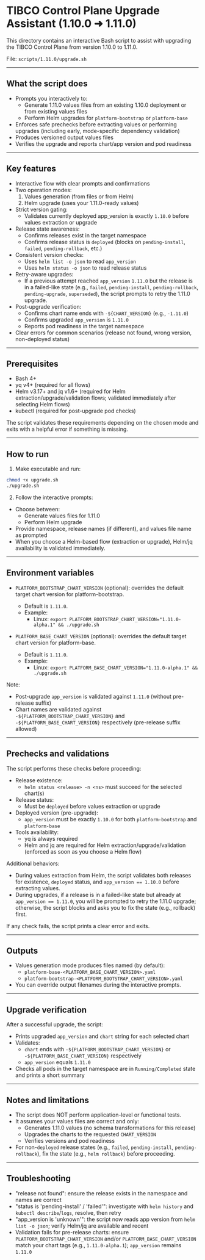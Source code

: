 # TIBCO Control Plane Upgrade Assistant (1.10.0 ➜ 1.11.0)

This directory contains an interactive Bash script to assist with upgrading the TIBCO Control Plane from version 1.10.0 to 1.11.0.

File: `scripts/1.11.0/upgrade.sh`

---

## What the script does

- Prompts you interactively to:
  - Generate 1.11.0 values files from an existing 1.10.0 deployment or from existing values files
  - Perform Helm upgrades for `platform-bootstrap` or `platform-base`
- Enforces safe prechecks before extracting values or performing upgrades (including early, mode-specific dependency validation)
- Produces versioned output values files
- Verifies the upgrade and reports chart/app version and pod readiness

---

## Key features

- Interactive flow with clear prompts and confirmations
- Two operation modes:
  1) Values generation (from files or from Helm)
  2) Helm upgrade (uses your 1.11.0-ready values)
- Strict version gating:
  - Validates currently deployed app_version is exactly `1.10.0` before values extraction or upgrade
- Release state awareness:
  - Confirms releases exist in the target namespace
  - Confirms release status is `deployed` (blocks on `pending-install`, `failed`, `pending-rollback`, etc.)
- Consistent version checks:
  - Uses `helm list -o json` to read `app_version`
  - Uses `helm status -o json` to read release status
- Retry-aware upgrades:
  - If a previous attempt reached `app_version` `1.11.0` but the release is in a failed-like state (e.g., `failed`, `pending-install`, `pending-rollback`, `pending-upgrade`, `superseded`), the script prompts to retry the 1.11.0 upgrade.
- Post-upgrade verification:
  - Confirms chart name ends with `-${CHART_VERSION}` (e.g., `-1.11.0`)
  - Confirms upgraded `app_version` is `1.11.0`
  - Reports pod readiness in the target namespace
- Clear errors for common scenarios (release not found, wrong version, non-deployed status)

---

## Prerequisites

- Bash 4+
- yq v4+ (required for all flows)
- Helm v3.17+ and jq v1.6+ (required for Helm extraction/upgrade/validation flows; validated immediately after selecting Helm flows)
- kubectl (required for post-upgrade pod checks)

The script validates these requirements depending on the chosen mode and exits with a helpful error if something is missing.

---

## How to run

1) Make executable and run:

```bash
chmod +x upgrade.sh
./upgrade.sh
```

2) Follow the interactive prompts:
- Choose between:
  - Generate values files for 1.11.0
  - Perform Helm upgrade
- Provide namespace, release names (if different), and values file name as prompted
- When you choose a Helm-based flow (extraction or upgrade), Helm/jq availability is validated immediately.

---

## Environment variables

- `PLATFORM_BOOTSTRAP_CHART_VERSION` (optional): overrides the default target chart version for platform-bootstrap.
  - Default is `1.11.0`.
  - Example:
    - Linux: `export PLATFORM_BOOTSTRAP_CHART_VERSION="1.11.0-alpha.1" && ./upgrade.sh`

- `PLATFORM_BASE_CHART_VERSION` (optional): overrides the default target chart version for platform-base.
  - Default is `1.11.0`.
  - Example:
    - Linux: `export PLATFORM_BASE_CHART_VERSION="1.11.0-alpha.1" && ./upgrade.sh`

Note:
- Post-upgrade `app_version` is validated against `1.11.0` (without pre-release suffix)
- Chart names are validated against `-${PLATFORM_BOOTSTRAP_CHART_VERSION}` and `-${PLATFORM_BASE_CHART_VERSION}` respectively (pre-release suffix allowed)

---

## Prechecks and validations

The script performs these checks before proceeding:

- Release existence:
  - `helm status <release> -n <ns>` must succeed for the selected chart(s)
- Release status:
  - Must be `deployed` before values extraction or upgrade
- Deployed version (pre-upgrade):
  - `app_version` must be exactly `1.10.0` for both `platform-bootstrap` and `platform-base`
- Tools availability:
  - yq is always required
  - Helm and jq are required for Helm extraction/upgrade/validation (enforced as soon as you choose a Helm flow)

Additional behaviors:
- During values extraction from Helm, the script validates both releases for existence, `deployed` status, and `app_version == 1.10.0` before extracting values.
- During upgrades, if a release is in a failed-like state but already at `app_version == 1.11.0`, you will be prompted to retry the 1.11.0 upgrade; otherwise, the script blocks and asks you to fix the state (e.g., rollback) first.

If any check fails, the script prints a clear error and exits.

---

## Outputs

- Values generation mode produces files named (by default):
  - `platform-base-<PLATFORM_BASE_CHART_VERSION>.yaml`
  - `platform-bootstrap-<PLATFORM_BOOTSTRAP_CHART_VERSION>.yaml`
- You can override output filenames during the interactive prompts.

---

## Upgrade verification

After a successful upgrade, the script:

- Prints upgraded `app_version` and `chart` string for each selected chart
- Validates:
  - `chart` ends with `-${PLATFORM_BOOTSTRAP_CHART_VERSION}` or `-${PLATFORM_BASE_CHART_VERSION}` respectively
  - `app_version` equals `1.11.0`
- Checks all pods in the target namespace are in `Running/Completed` state and prints a short summary

---

## Notes and limitations

- The script does NOT perform application-level or functional tests.
- It assumes your values files are correct and only:
  - Generates 1.11.0 values (no schema transformations for this release)
  - Upgrades the charts to the requested `CHART_VERSION`
  - Verifies versions and pod readiness
- For non-`deployed` release states (e.g., `failed`, `pending-install`, `pending-rollback`), fix the state (e.g., `helm rollback`) before proceeding.

---

## Troubleshooting

- "release not found": ensure the release exists in the namespace and names are correct
- "status is 'pending-install' / 'failed'": investigate with `helm history` and `kubectl describe`/`logs`, resolve, then retry
- "app_version is 'unknown'": the script now reads app version from `helm list -o json`; verify Helm/jq are available and recent
- Validation fails for pre-release charts: ensure `PLATFORM_BOOTSTRAP_CHART_VERSION` and/or `PLATFORM_BASE_CHART_VERSION` match your chart tags (e.g., `1.11.0-alpha.1`); `app_version` remains `1.11.0`
